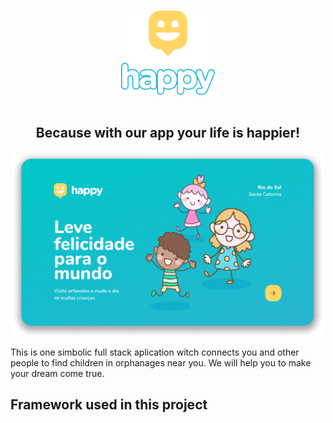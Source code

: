 <div align="center" style="display: flex; flex-direction: column">
<h1>  
<img src=".github/logotipo2.png" align="center" width="150">
</h1>
<h2>Because with our app your life is happier!</h2>
</div>

<div align="center" style="display: flex; align-itens: center; justify-content: center">
  <img src=".github/home.png" align="center" width="500">

</div>


This is one simbolic full stack aplication witch connects you and other people to find children in orphanages near you. We will help you to make your dream come true.

## Framework used in this project